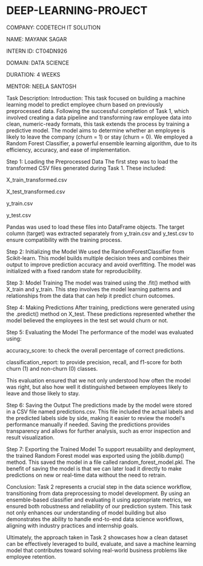 # DEEP-LEARNING-PROJECT

COMPANY: CODETECH IT SOLUTION

NAME: MAYANK SAGAR

INTERN ID: CT04DN926

DOMAIN: DATA SCIENCE

DURATION: 4 WEEKS

MENTOR: NEELA SANTOSH

Task Description:
                  Introduction: This task focused on building a machine learning model to predict employee churn based on previously preprocessed data. Following the successful completion of Task 1, which involved creating a data pipeline and transforming raw employee data into clean, numeric-ready formats, this task extends the process by training a predictive model. The model aims to determine whether an employee is likely to leave the company (churn = 1) or stay (churn = 0). We employed a Random Forest Classifier, a powerful ensemble learning algorithm, due to its efficiency, accuracy, and ease of implementation.

Step 1: Loading the Preprocessed Data The first step was to load the transformed CSV files generated during Task 1. These included:

X_train_transformed.csv

X_test_transformed.csv

y_train.csv

y_test.csv


Pandas was used to load these files into DataFrame objects. The target column (target) was extracted separately from y_train.csv and y_test.csv to ensure compatibility with the training process.

Step 2: Initializing the Model We used the RandomForestClassifier from Scikit-learn. This model builds multiple decision trees and combines their output to improve prediction accuracy and avoid overfitting. The model was initialized with a fixed random state for reproducibility.

Step 3: Model Training The model was trained using the .fit() method with X_train and y_train. This step involves the model learning patterns and relationships from the data that can help it predict churn outcomes.

Step 4: Making Predictions After training, predictions were generated using the .predict() method on X_test. These predictions represented whether the model believed the employees in the test set would churn or not.

Step 5: Evaluating the Model The performance of the model was evaluated using:

accuracy_score: to check the overall percentage of correct predictions.

classification_report: to provide precision, recall, and f1-score for both churn (1) and non-churn (0) classes.


This evaluation ensured that we not only understood how often the model was right, but also how well it distinguished between employees likely to leave and those likely to stay.

Step 6: Saving the Output The predictions made by the model were stored in a CSV file named predictions.csv. This file included the actual labels and the predicted labels side by side, making it easier to review the model's performance manually if needed. Saving the predictions provides transparency and allows for further analysis, such as error inspection and result visualization.

Step 7: Exporting the Trained Model To support reusability and deployment, the trained Random Forest model was exported using the joblib.dump() method. This saved the model in a file called random_forest_model.pkl. The benefit of saving the model is that we can later load it directly to make predictions on new or real-time data without the need to retrain.

Conclusion: Task 2 represents a crucial step in the data science workflow, transitioning from data preprocessing to model development. By using an ensemble-based classifier and evaluating it using appropriate metrics, we ensured both robustness and reliability of our prediction system. This task not only enhances our understanding of model building but also demonstrates the ability to handle end-to-end data science workflows, aligning with industry practices and internship goals.

Ultimately, the approach taken in Task 2 showcases how a clean dataset can be effectively leveraged to build, evaluate, and save a machine learning model that contributes toward solving real-world business problems like employee retention.
